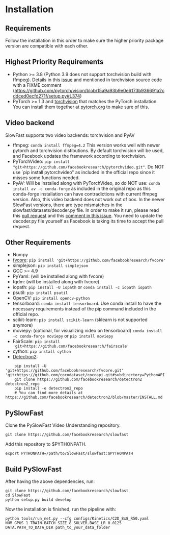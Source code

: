 # Installation

## Requirements

Follow the installation in this order to make sure the higher priority package version are compatible with each other.

## Highest Priority Requirements
- Python >= 3.8 (Python 3.9 does not support torchvision build with ffmpeg). Details in this [issue](https://github.com/facebookresearch/SlowFast/issues/181#issuecomment-1241692131) and mentioned in torchvision source code with a FIXME comment (https://github.com/pytorch/vision/blob/15a9a93b9e0e6173b936691a2cddced0ecfd271f/setup.py#L374)
- PyTorch >= 1.3 and [torchvision](https://github.com/pytorch/vision/) that matches the PyTorch installation.
  You can install them together at [pytorch.org](https://pytorch.org) to make sure of this.

## Video backend
SlowFast supports two video backends: torchvision and PyAV
- ffmpeg: `conda install ffmpeg=4.2` This version works well with newer pytorch and torchvision distibutions. By default torchvision will be used, and Facebook updates the framework according to torchvision.
- PyTorchVideo: `pip install "git+https://github.com/facebookresearch/pytorchvideo.git"`. Do NOT use `pip install pytorchvideo" as included in the official repo since it misses some functions needed.
- PyAV: Will be installed along with PyTorchVideo, so do NOT use: `conda install av -c conda-forge` as included in the original repo as this conda-forge installation can have contradictions with current ffmpeg version. Also, this video backend does not work out of box. In the newer SlowFast versions, there are type mismatches in the slowfast/datasets/decoder.py file. In order to make it run, please read this [pull request](https://github.com/facebookresearch/SlowFast/pull/541) and this [comment in this issue](https://github.com/facebookresearch/SlowFast/issues/181#issuecomment-1122954279). You need to update the decoder.py file yourself as Facebook is taking its time to accept the pull request.

## Other Requirements
- Numpy
- [fvcore](https://github.com/facebookresearch/fvcore/): `pip install 'git+https://github.com/facebookresearch/fvcore'`
- simplejson: `pip install simplejson`
- GCC >= 4.9
- PyYaml: (will be installed along with fvcore)
- tqdm: (will be installed along with fvcore)
- iopath: `pip install -U iopath` or `conda install -c iopath iopath`
- psutil: `pip install psutil`
- OpenCV: `pip install opencv-python`
- tensorboard: `conda install tensorboard`. Use conda install to have the necessary requirements instead of the pip command included in the official repo.
- scikit-learn: ̣̣̣̣̣̣̣̣̣̣̣̣̣̣̣̣̣̣̣`pip install scikit-learn` (sklearn is not supported anymore)
- moviepy: (optional, for visualizing video on tensorboard) `conda install -c conda-forge moviepy` or `pip install moviepy`
- FairScale: `pip install 'git+https://github.com/facebookresearch/fairscale'`
- cython: `pip install cython`
- [Detectron2](https://github.com/facebookresearch/detectron2):

```
    pip install -U 'git+https://github.com/facebookresearch/fvcore.git' 'git+https://github.com/cocodataset/cocoapi.git#subdirectory=PythonAPI'
    git clone https://github.com/facebookresearch/detectron2 detectron2_repo
    pip install -e detectron2_repo
    # You can find more details at https://github.com/facebookresearch/detectron2/blob/master/INSTALL.md
```

## PySlowFast

Clone the PySlowFast Video Understanding repository.
```
git clone https://github.com/facebookresearch/slowfast
```

Add this repository to $PYTHONPATH.
```
export PYTHONPATH=/path/to/SlowFast/slowfast:$PYTHONPATH
```

## Build PySlowFast

After having the above dependencies, run:
```
git clone https://github.com/facebookresearch/slowfast
cd SlowFast
python setup.py build develop
```

Now the installation is finished, run the pipeline with:
```
python tools/run_net.py --cfg configs/Kinetics/C2D_8x8_R50.yaml NUM_GPUS 1 TRAIN.BATCH_SIZE 8 SOLVER.BASE_LR 0.0125 DATA.PATH_TO_DATA_DIR path_to_your_data_folder
```
